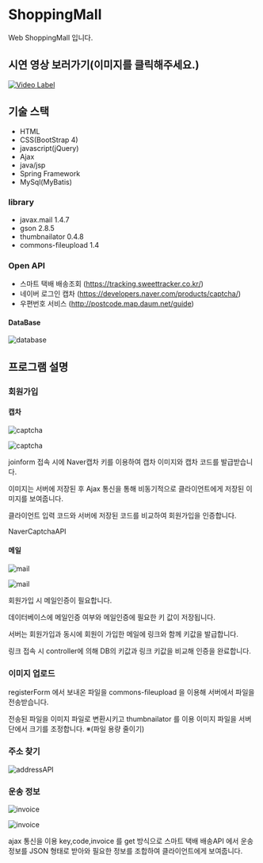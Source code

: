 # ShoppingMall
Web ShoppingMall 입니다.

## 시연 영상 보러가기(이미지를 클릭해주세요.)
[![Video Label](https://i.vimeocdn.com/video/787519050_640x360.jpg)](https://vimeo.com/339478547)

## 기술 스택
* HTML
* CSS(BootStrap 4)
* javascript(jQuery)
* Ajax
* java/jsp
* Spring Framework
* MySql(MyBatis)

### library
* javax.mail 1.4.7
* gson 2.8.5
* thumbnailator 0.4.8
* commons-fileupload 1.4

### Open API
* 스마트 택배 배송조회 (https://tracking.sweettracker.co.kr/)
* 네이버 로그인 캡차 (https://developers.naver.com/products/captcha/)
* 우편번호 서비스 (http://postcode.map.daum.net/guide)

#### DataBase

![database](readmeImage/shoppingmallDB_diagram.PNG)

## 프로그램 설명

### 회원가입

#### 캡차

![captcha](readmeImage/captcha_1.PNG)

![captcha](readmeImage/captcha_2.PNG)

joinform 접속 시에 Naver캡차 키를 이용하여 캡차 이미지와 캡차 코드를 발급받습니다.

이미지는 서버에 저장된 후 Ajax 통신을 통해 비동기적으로 클라이언트에게 저장된 이미지를 보여줍니다.

클라이언트 입력 코드와 서버에 저장된 코드를 비교하여 회원가입을 인증합니다. 

NaverCaptchaAPI

#### 메일 

![mail](readmeImage/login.PNG)

![mail](readmeImage/mailAuthentication.PNG)

회원가입 시 메일인증이 필요합니다.

데이터베이스에 메일인증 여부와 메일인증에 필요한 키 값이 저장됩니다.

서버는 회원가입과 동시에 회원이 가입한 메일에 링크와 함께 키값을 발급합니다.

링크 접속 시 controller에 의해 DB의 키값과 링크 키값을 비교해 인증을 완료합니다. 

### 이미지 업로드

registerForm 에서 보내온 파일을 commons-fileupload 을 이용해 서버에서 파일을 전송받습니다.

전송된 파일을 이미지 파일로 변환시키고 thumbnailator 를 이용 이미지 파일을 서버 단에서 크기를 조정합니다. 
※(파일 용량 줄이기)

### 주소 찾기

![addressAPI](readmeImage/addressAPI.PNG)


### 운송 정보

![invoice](readmeImage/invoice_1.PNG)

![invoice](readmeImage/invoice_2.PNG)

ajax 통신을 이용 key,code,invoice 를 get 방식으로 스마트 택배 배송API 에서 운송 정보를 JSON 형태로 받아와 필요한 정보를 조합하여 클라이언트에게 보여줍니다.
